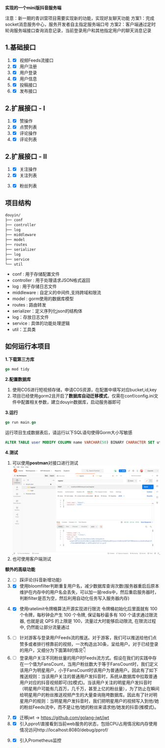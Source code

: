 **实现的一个mini版抖音服务端**

注意：新一期的青训营项目需要实现新的功能，实现好友聊天功能
方案1：完成socket消息服务中心，服务开发者自主指定服务端口号
方案2：客户端通过定时轮询服务端接口查询消息记录，当前登录用户和其他指定用户的聊天消息记录

## 1.基础接口
   1. - [x]  视频Feeds流接口   
   2. - [x]  用户注册
   3. - [x]  用户登录      
   4. - [x]  用户信息   
   5. - [x]  投稿接口
   6. - [x]  发布接口

## 2.扩展接口 - I
   1. - [x]  赞操作
   2. - [x]  点赞列表
   3. - [x]  评论操作
   4. - [x]  评论列表
   
## 2.扩展接口 - II
   1. - [x]  关注操作
   2. - [x]  关注列表
   3. - [x]  粉丝列表






## 项目结构

```shell
douyin/
├── conf
├── controller
├── log
├── middleware
├── model
├── routes
├── serializer
├── log
├── service
└── util
```

- conf : 用于存储配置文件
- controller : 用于处理请求JSON格式返回
- log : 用于存储日志文件
- middleware : 自定义的中间件,支持跨域和限流
- model : gorm使用的数据库模型
- routes : 路由转发
- serializer：定义序列化json的结构体
- log：存放日志文件
- service : 具体的功能处理逻辑
- util：工具类


## 如何运行本项目

**1.下载第三方库**
```go
go mod tidy
```
**2.配置数据库**
1. 使用COS进行短视频存储，申请COS资源，在配置中填写对应bucket,id,key
2. 项目已经使用gorm2且开启了**数据库自动迁移模式**，仅需在conf/config.ini文件中配置相关参数，建立douyin数据库，启动服务器即可

**3.运行**
```go
go run main.go
```
运行项目生成数据表后，请运行以下SQL语句使得Gorm大小写敏感
```SQL
ALTER TABLE user MODIFY COLUMN name VARCHAR(50) BINARY CHARACTER SET utf8 COLLATE utf8_bin DEFAULT NULL;
```
**4.测试**
1. 可以使用**postman**对接口进行测试
![postman](docs/postman.png)
1. 也可使用客户端测试



**额外的高级功能**
<!-- 1. - [ ] 退出登录实现(前置条件：用户的Token存入Redis中)  
用户重新登录以后系统应该把这个用户之前签发的token都清除掉。如下设计：
redis的key可以是用户的id加上token，如key:"wfwjej24149uwehi3i#1"，（符号#前为token，符号#后为id）这样就可以通过token找id，也可以通过id找到token。
当用户重新登录的时候，肯定可以获取到用户的id，然后通过id在Redis中找到旧的token数据，将它们清除，或者更新版本号或者时间戳。 -->
2. - [ ] 踩评论(抖音新增功能)
3. - [x] 使用bloomfilter判断重复用户名，减少数据库查询次数(服务器重启后原本维护在内存中的用户名会丢失，可以加一层redis中，然后重启服务器时，判断filter是否为空，然后利用自动化任务写入服务器内存)
<!-- 4. - [ ] 测试方法完善 -->
<!-- 5. - [ ] 每日排行榜,定时任务cron+Redis实现 -->
<!-- 6. - [] 日志写入本地log文件(实现logger中间件) -->
<!-- 7. - [ ] 登录接口防刷  获取请求用户的IP,在Redis中维护一个黑名单窗口 -->
4. - [x] 使用ratelimit令牌桶算法开源实现进行限流
         令牌桶初始化后里面就有 100 个令牌，每秒钟会产生 100 个令牌, 保证每秒最多有 100 个请求通过限流器, 也就是说 QPS 的上限是 100，流量过大时能够启动限流, 在限流过程中, 仍然能让部分流量通过
<!-- 9. - [ ] 点赞消息异步化处理  选型消息队列，clickhouse 解析binlog到Kafka -->
<!-- 10. - [ ] 使用bloomFilter为用户的推荐Feed流去重,避免呈现给用户的视频是已经推送过的。
推送Feed流时通过布隆过滤器判断，推送内容是否已经存在，如果存在则不推送，如果不存在则推送；bloomFilter可以准确过滤用户已经看过的内容。对于没有看过的新内容，可能由于误判率过滤掉极小的一部分，这样就可以保证推荐给用户的都是无重复的。 -->
5. - [ ] 针对游客与登录用户Feeds流的推送。对于游客，我们可以推送给他们点赞多或者排行榜靠前的视频，一次构造出30条，呈给用户。对于已经登录的用户，又细分为下面第8的情况👇
6. - [ ] 登录用户关注不同粉丝量的用户时Feeds流方式。假设在我们的实践中存在一个值为FansCount，当用户粉丝数大于等于FansCount时，我们定义该用户为明星用户，小于FansCount时该用户为普通用户。因此有了如下推送规则：当该用户关注的普通用户发抖音时，系统从数据库中拉取普通用户对应的抖音视频即可(拉模式)。当该用户关注的明星用户发抖音时（明星用户可能有几百万，几千万，甚至上亿的粉丝量），为了防止在瞬间给明星用户的粉丝推送视频产生的大量查询拖垮数据库。因此有了针对明星用户的规则：当明星用户发抖音时，我们把明星用户的视频写入到他/她的粉丝Feeds流中，而不是让他/她的粉丝来请求他/她发的抖音(推模式)。
<!-- 13. - [ ] Test And Set,Compare And Swap！！！ 版本号 -->
7. - [x] 迁移jwt -> https://github.com/golang-jwt/jwt
8. - [x] 引入pprof/直接看到当前web服务的状态，包括CPU占用情况和内存使用情况访问http://localhost:8080/debug/pprof/
9. - [x] 引入Prometheus监控




